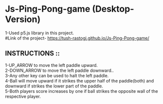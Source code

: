 # Js-Ping-Pong-game (Desktop-Version)
1-Used p5.js library in this project.<br>
#Link of the project- https://tush-rastogi.github.io/Js-Ping-Pong-game/ <br>
## INSTRUCTIONS ::<br>
1-UP_ARROW to move the left paddle upward.<br>
2-DOWN_ARROW to move the left paddle downward..<br>
3-Any other key can be used to halt the left paddle.<br>
4-Ball will move upward if it strikes the upper half of the paddle(both) and downward if strikes the lower part of the paddle.<br>
5-Both players score increases by one if ball strikes the opposite wall of the respective player.<br>



